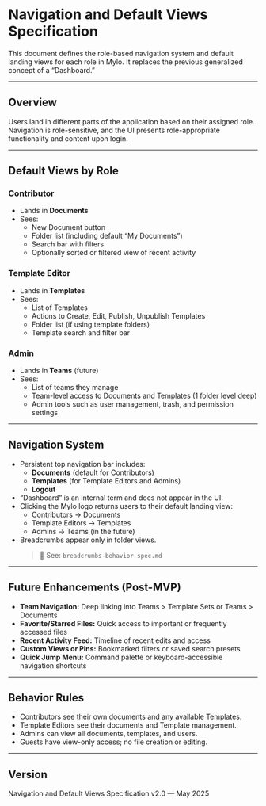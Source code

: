 # Navigation and Default Views Specification

This document defines the role-based navigation system and default landing views for each role in Mylo. It replaces the previous generalized concept of a “Dashboard.”

---

## Overview

Users land in different parts of the application based on their assigned role. Navigation is role-sensitive, and the UI presents role-appropriate functionality and content upon login.

---

## Default Views by Role

### Contributor
- Lands in **Documents**
- Sees:
  - New Document button
  - Folder list (including default “My Documents”)
  - Search bar with filters
  - Optionally sorted or filtered view of recent activity

### Template Editor
- Lands in **Templates**
- Sees:
  - List of Templates
  - Actions to Create, Edit, Publish, Unpublish Templates
  - Folder list (if using template folders)
  - Template search and filter bar

### Admin
- Lands in **Teams** (future)
- Sees:
  - List of teams they manage
  - Team-level access to Documents and Templates (1 folder level deep)
  - Admin tools such as user management, trash, and permission settings

---

## Navigation System

- Persistent top navigation bar includes:
  - **Documents** (default for Contributors)
  - **Templates** (for Template Editors and Admins)
  - **Logout**
- “Dashboard” is an internal term and does not appear in the UI.
- Clicking the Mylo logo returns users to their default landing view:
  - Contributors → Documents
  - Template Editors → Templates
  - Admins → Teams (in the future)
- Breadcrumbs appear only in folder views.
  > 📎 See: `breadcrumbs-behavior-spec.md`

---

## Future Enhancements (Post-MVP)

- **Team Navigation:** Deep linking into Teams > Template Sets or Teams > Documents
- **Favorite/Starred Files:** Quick access to important or frequently accessed files
- **Recent Activity Feed:** Timeline of recent edits and access
- **Custom Views or Pins:** Bookmarked filters or saved search presets
- **Quick Jump Menu:** Command palette or keyboard-accessible navigation shortcuts

---

## Behavior Rules

- Contributors see their own documents and any available Templates.
- Template Editors see their documents and Template management.
- Admins can view all documents, templates, and users.
- Guests have view-only access; no file creation or editing.

---

## Version

Navigation and Default Views Specification v2.0 — May 2025